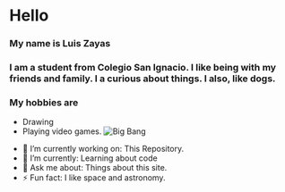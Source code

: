 # Hello  
### My name is Luis Zayas  
### I am a student from Colegio San Ignacio. I like being with my friends and family. I a curious about things. I also, like dogs.
### My hobbies are 
* Drawing
* Playing video games.
![Big Bang](https://user-images.githubusercontent.com/93533398/139691405-5e3e1078-1985-496c-963b-bbd441ea15d5.jpeg)

- 🔭 I’m currently working on: This Repository.
- 🌱 I’m currently: Learning about code
- 💬 Ask me about: Things about this site.
- ⚡ Fun fact: I like space and astronomy.
